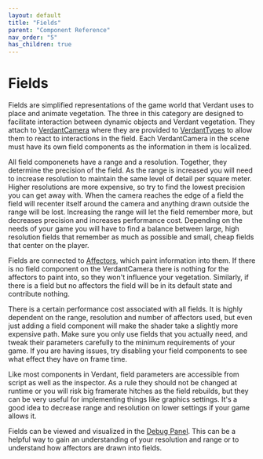 ```yaml
---
layout: default
title: "Fields"
parent: "Component Reference"
nav_order: "5"
has_children: true
---
```


# Fields

Fields are simplified representations of the game world that Verdant uses to place and animate vegetation. The three in this category are designed to facilitate interaction between dynamic objects and Verdant vegetation. They attach to [VerdantCamera](../VerdantCamera) where they are provided to [VerdantTypes](../DataTypes/VerdantType) to allow them to react to interactions in the field. Each VerdantCamera in the scene must have its own field components as the information in them is localized.

All field componenets have a range and a resolution. Together, they determine the precision of the field. As the range is increased you will need to increase resolution to maintain the same level of detail per square meter. Higher resolutions are more expensive, so try to find the lowest precision you can get away with. When the camera reaches the edge of a field the field will recenter itself around the camera and anything drawn outside the range will be lost. Increasing the range will let the field remember more, but decreases precision and increases performance cost. Depending on the needs of your game you will have to find a balance between large, high resolution fields that remember as much as possible and small, cheap fields that center on the player.

Fields are connected to [Affectors](../Affectors), which paint information into them. If there is no field component on the VerdantCamera there is nothing for the affectors to paint into, so they won't influence your vegetation. Similarly, if there is a field but no affectors the field will be in its default state and contribute nothing.

There is a certain performance cost associated with all fields. It is highly dependent on the range, resolution and number of affectors used, but even just adding a field component will make the shader take a slightly more expensive path. Make sure you only use fields that you actually need, and tweak their parameters carefully to the minimum requirements of your game. If you are having issues, try disabling your field components to see what effect they have on frame time.

Like most components in Verdant, field parameters are accessible from script as well as the inspector. As a rule they should not be changed at runtime or you will risk big framerate hitches as the field rebuilds, but they can be very useful for implementing things like graphics settings. It's a good idea to decrease range and resolution on lower settings if your game allows it.

Fields can be viewed and visualized in the [Debug Panel](../../AdvancedGuide/DebugPanel). This can be a helpful way to gain an understanding of your resolution and range or to understand how affectors are drawn into fields.